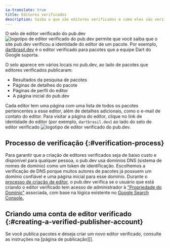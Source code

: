 ```yaml
---
ia-translate: true
title: Editores verificados
description: Saiba o que são editores verificados e como eles são verificados.
---
```


O selo de editor verificado do pub.dev <img src="/assets/img/verified-publisher.svg" class="text-icon" alt="logotipo de editor verificado do pub.dev">
permite que você saiba que o site pub.dev
verificou a identidade do editor de um pacote.
Por exemplo, [dartbrasil.dev]({{site.pub}}/publishers/dartbrasil.dev/)
é o editor verificado para pacotes que a equipe Dart
do Google suporta.

O selo aparece em vários locais no pub.dev,
ao lado de pacotes que editores verificados publicaram:

  * Resultados da pesquisa de pacotes
  * Páginas de detalhes do pacote
  * Páginas de perfil do editor
  * A página inicial do pub.dev

Cada editor tem uma página com uma lista de
todos os pacotes pertencentes a esse editor,
além de detalhes adicionais, como o e-mail de contato do editor.
Para visitar a página do editor, clique no link de identidade do editor
(por exemplo, `dartbrasil.dev`) ao lado do selo de editor verificado
<img
class="text-icon"
  src="/assets/img/verified-publisher.svg"
  alt="logotipo de editor verificado do pub.dev">.

## Processo de verificação {:#verification-process}

Para garantir que a criação de editores verificados seja de baixo custo e disponível para qualquer pessoa,
o pub.dev usa domínios DNS (sistema de nomes de domínio) como um token de identificação.
Escolhemos a verificação de DNS porque muitos autores de pacotes
já possuem um domínio confiável e uma página inicial para esse domínio.
Durante o [processo de criação de editor][publishing page],
o pub.dev verifica se o usuário que está criando o editor verificado tem
acesso de administrador à ["Propriedade do Domínio"][domain-prop] associada,
com base na lógica existente no [Google Search Console.][search-console]

## Criando uma conta de editor verificado {:#creating-a-verified-publisher-account}

Se você publica pacotes e deseja criar um novo editor verificado,
consulte as instruções na [página de publicação][].

[domain-prop]: https://support.google.com/webmasters/answer/34592
[publishing page]: /tools/pub/publishing#create-verified-publisher
[search-console]: https://search.google.com/search-console/about